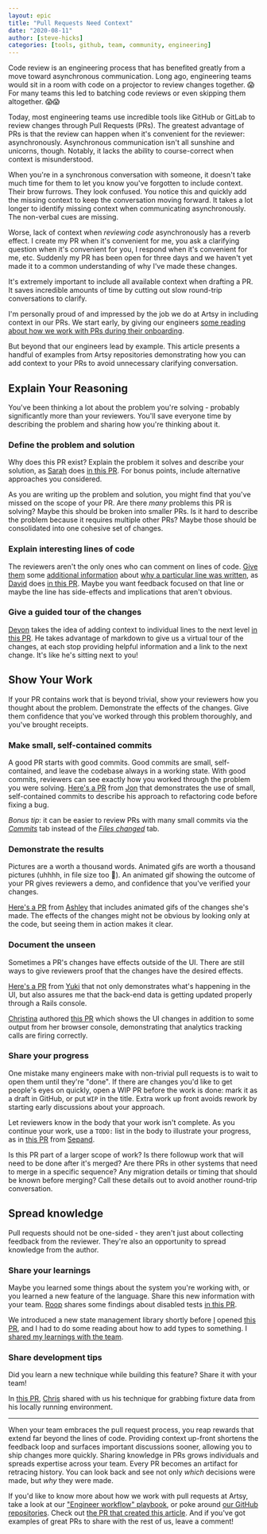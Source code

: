 ```yaml
---
layout: epic
title: "Pull Requests Need Context"
date: "2020-08-11"
author: [steve-hicks]
categories: [tools, github, team, community, engineering]
---
```


Code review is an engineering process that has benefited greatly from a move toward asynchronous communication.
Long ago, engineering teams would sit in a room with code on a projector to review changes together. 😱 For many
teams this led to batching code reviews or even skipping them altogether. 😱😱

Today, most engineering teams use incredible tools like GitHub or GitLab to review changes through Pull Requests
(PRs). The greatest advantage of PRs is that the review can happen when it's convenient for the reviewer:
asynchronously. Asynchronous communication isn't all sunshine and unicorns, though. Notably, it lacks the ability
to course-correct when context is misunderstood.

<!-- more -->

When you're in a synchronous conversation with someone, it doesn't take much time for them to let you know you've
forgotten to include context. Their brow furrows. They look confused. You notice this and quickly add the missing
context to keep the conversation moving forward. It takes a lot longer to identify missing context when
communicating asynchronously. The non-verbal cues are missing.

Worse, lack of context when _reviewing code_ asynchronously has a reverb effect. I create my PR when it's
convenient for me, you ask a clarifying question when it's convenient for you, I respond when it's convenient for
me, etc. Suddenly my PR has been open for three days and we haven't yet made it to a common understanding of why
I've made these changes.

It's extremely important to include all available context when drafting a PR. It saves incredible amounts of time
by cutting out slow round-trip conversations to clarify.

I'm personally proud of and impressed by the job we do at Artsy in including context in our PRs. We start early, by
giving our engineers
[some reading about how we work with PRs during their onboarding](https://github.com/artsy/README/blob/master/playbooks/engineer-workflow.md#pull-requests).

But beyond that our engineers lead by example. This article presents a handful of examples from Artsy repositories
demonstrating how you can add context to your PRs to avoid unnecessary clarifying conversation.

## Explain Your Reasoning

You've been thinking a lot about the problem you're solving - probably significantly more than your reviewers.
You'll save everyone time by describing the problem and sharing how you're thinking about it.

### Define the problem and solution

Why does this PR exist? Explain the problem it solves and describe your solution, as
[Sarah](https://github.com/sweir27) does [in this PR](https://github.com/artsy/force/pull/3095). For bonus points,
include alternative approaches you considered.

As you are writing up the problem and solution, you might find that you've missed on the scope of your PR. Are
there _many_ problems this PR is solving? Maybe this should be broken into smaller PRs. Is it hard to describe the
problem because it requires multiple other PRs? Maybe those should be consolidated into one cohesive set of
changes.

### Explain interesting lines of code

The reviewers aren't the only ones who can comment on lines of code.
[Give them](https://github.com/artsy/emission/pull/2085#discussion_r378228269) some
[additional information](https://github.com/artsy/emission/pull/2085#discussion_r378230196) about
[why a particular line was written](https://github.com/artsy/emission/pull/2085#discussion_r378231974), as
[David](https://github.com/ds300) does [in this PR](https://github.com/artsy/emission/pull/2085). Maybe you want
feedback focused on that line or maybe the line has side-effects and implications that aren't obvious.

### Give a guided tour of the changes

[Devon](https://github.com/dblandin) takes the idea of adding context to individual lines to the next level
[in this PR](https://github.com/artsy/reaction/pull/2774#pullrequestreview-288095754). He takes advantage of
markdown to give us a virtual tour of the changes, at each stop providing helpful information and a link to the
next change. It's like he's sitting next to you!

## Show Your Work

If your PR contains work that is beyond trivial, show your reviewers how you thought about the problem. Demonstrate
the effects of the changes. Give them confidence that you've worked through this problem thoroughly, and you've
brought receipts.

### Make small, self-contained commits

A good PR starts with good commits. Good commits are small, self-contained, and leave the codebase always in a
working state. With good commits, reviewers can see exactly how you worked through the problem you were solving.
[Here's a PR](https://github.com/artsy/convection/pull/645) from [Jon](https://github.com/jonallured) that
demonstrates the use of small, self-contained commits to describe his approach to refactoring code before fixing a
bug.

_Bonus tip_: it can be easier to review PRs with many small commits via the
[_Commits_](https://github.com/artsy/convection/pull/645/commits) tab instead of the
[_Files changed_](https://github.com/artsy/convection/pull/645/files) tab.

### Demonstrate the results

Pictures are a worth a thousand words. Animated gifs are worth a thousand pictures (uhhhh, in file size too 😬). An
animated gif showing the outcome of your PR gives reviewers a demo, and confidence that you've verified your
changes.

[Here's a PR](https://github.com/artsy/force/pull/5817) from [Ashley](https://github.com/ashleyjelks) that includes
animated gifs of the changes she's made. The effects of the changes might not be obvious by looking only at the
code, but seeing them in action makes it clear.

### Document the unseen

Sometimes a PR's changes have effects outside of the UI. There are still ways to give reviewers proof that the
changes have the desired effects.

[Here's a PR](https://github.com/artsy/eigen/pull/3206) from [Yuki](https://github.com/yuki24) that not only
demonstrates what's happening in the UI, but also assures me that the back-end data is getting updated properly
through a Rails console.

[Christina](https://github.com/xtina-starr) authored [this PR](https://github.com/artsy/reaction/pull/3441) which
shows the UI changes in addition to some output from her browser console, demonstrating that analytics tracking
calls are firing correctly.

### Share your progress

One mistake many engineers make with non-trivial pull requests is to wait to open them until they're "done". If
there are changes you'd like to get people's eyes on quickly, open a WIP PR before the work is done: mark it as a
draft in GitHub, or put `WIP` in the title. Extra work up front avoids rework by starting early discussions about
your approach.

Let reviewers know in the body that your work isn't complete. As you continue your work, use a `TODO:` list in the
body to illustrate your progress, as in [this PR](https://github.com/artsy/palette/pull/464) from
[Sepand](https://github.com/sepans).

Is this PR part of a larger scope of work? Is there followup work that will need to be done after it's merged? Are
there PRs in other systems that need to merge in a specific sequence? Any migration details or timing that should
be known before merging? Call these details out to avoid another round-trip conversation.

## Spread knowledge

Pull requests should not be one-sided - they aren't just about collecting feedback from the reviewer. They're also
an opportunity to spread knowledge from the author.

### Share your learnings

Maybe you learned some things about the system you're working with, or you learned a new feature of the language.
Share this new information with your team. [Roop](https://github.com/anandaroop) shares some findings about
disabled tests [in this PR](https://github.com/artsy/metaphysics/pull/2130).

We introduced a new state management library shortly before [I](https://github.com/pepopowitz) opened
[this PR](https://github.com/artsy/eigen/pull/3526), and I had to do some reading about how to add types to
something. I [shared my learnings with the team](https://github.com/artsy/eigen/pull/3526#discussion_r451161406).

### Share development tips

Did you learn a new technique while building this feature? Share it with your team!

In [this PR](https://github.com/artsy/reaction/pull/3279#discussion_r395461329),
[Chris](https://github.com/damassi) shared with us his technique for grabbing fixture data from his locally running
environment.

---

When your team embraces the pull request process, you reap rewards that extend far beyond the lines of code.
Providing context up-front shortens the feedback loop and surfaces important discussions sooner, allowing you to
ship changes more quickly. Sharing knowledge in PRs grows individuals and spreads expertise across your team. Every
PR becomes an artifact for retracing history. You can look back and see not only _which_ decisions were made, but
_why_ they were made.

If you'd like to know more about how we work with pull requests at Artsy, take a look at our
["Engineer workflow" playbook](https://github.com/artsy/README/blob/master/playbooks/engineer-workflow.md#pull-requests),
or poke around [our GitHub repositories](https://github.com/artsy). Check out
[the PR that created this article](https://github.com/artsy/artsy.github.io/pull/619). And if you've got examples
of great PRs to share with the rest of us, leave a comment!

